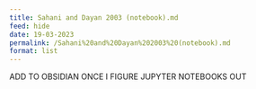 ```yaml
---
title: Sahani and Dayan 2003 (notebook).md
feed: hide
date: 19-03-2023
permalink: /Sahani%20and%20Dayan%202003%20(notebook).md
format: list
---
```



ADD TO OBSIDIAN ONCE I FIGURE JUPYTER NOTEBOOKS OUT